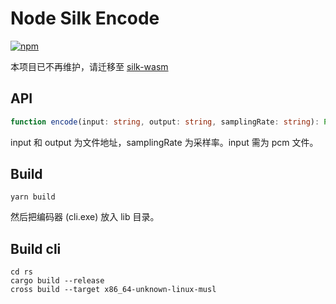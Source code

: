 # Node Silk Encode

[![npm](https://img.shields.io/npm/v/node-silk-encode?style=flat-square)](https://www.npmjs.com/package/node-silk-encode)

本项目已不再维护，请迁移至 [silk-wasm](https://github.com/idanran/silk-wasm)

## API
```ts
function encode(input: string, output: string, samplingRate: string): Promise<void>
```

input 和 output 为文件地址，samplingRate 为采样率。input 需为 pcm 文件。 

## Build

```
yarn build
```
然后把编码器 (cli.exe) 放入 lib 目录。

## Build cli
```
cd rs
cargo build --release
cross build --target x86_64-unknown-linux-musl
```

